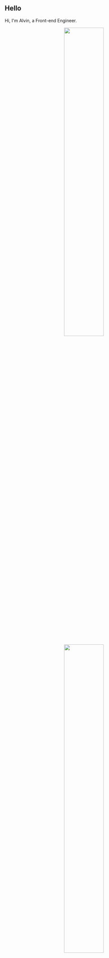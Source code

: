 ## Hello
Hi, I'm Alvin, a Front-end Engineer.

<p align="center">
  <img height="50%" width="auto" src ="https://github-readme-stats.vercel.app/api?username=achen718&show_icons=true&count_private=true&theme=dracula&hide_border=true&hide=issues,contribs&bg_color=00000000">
  <img height="50%" width="auto" src ="https://github-readme-stats.vercel.app/api/top-langs/?username=achen718&layout=compact&hide_border=true&theme=dracula&bg_color=00000000&langs_count=6&hide=jupyter%20notebook,tex,css,php&exclude_repo=Pacman-AI">

  <!--START_SECTION:waka-->

```txt
Markdown     5 mins          ██████████████████████▒░░   89.32 %
TypeScript   0 secs          ██▓░░░░░░░░░░░░░░░░░░░░░░   10.68 %
```

<!--END_SECTION:waka-->
  <br>
  <br>
</p>
